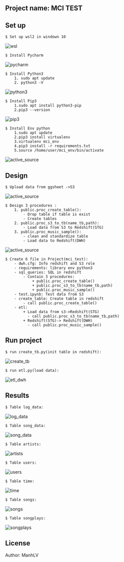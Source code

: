 ## Project name: MCI TEST
## Set up 
```
$ Set up wsl2 in windown 10
```
![wsl](images/WSL.png)
```
$ Install Pycharm
```
![pycharm](images/Pycharm.png)
```
$ Install Python3
    1. sudo apt update
    2. python3 -V 
```
![python3](images/Python3.png)
```
$ Install Pip3
    1.sudo apt install python3-pip
    2.pip3 --version
```
![pip3](images/pip3.png)
```
$ Install Env python
    1.sudo apt update
    2.pip3 install virtualenv
    3.virtualenv mci_env
    4.pip3 install -r requirements.txt
    5.source /home/user/mci_env/bin/activate
```
![active_source](images/active_source.png)
## Design 
```
$ Upload data from ggsheet ->S3
```
![active_source](images/s3.png)
```
$ Design 3 procedures : 
    1. public.proc_create_table():
        - Drop table if table is exist
        - Create tables
    2. public.proc_s3_to_tb(name_tb,path):
        - Load data from S3 to Redshift(STG)
    3. public.proc_music_sample():
        - clean and standardize table
        - Load data to Redshift(DWH)
```
![active_source](images/procedure.png)
```
$ Create 6 file in Project(mci_test):
    - dwh.cfg: Info redshift and S3 role 
    - requirements: library env python3
    - sql_queries: SQL in redshift 
        - Contain 3 procedures:
            + public.proc_create_table()
            + public.proc_s3_to_tb(name_tb,path)
            + public.proc_music_sample()
    - test.ipynb: Test data from S3
    - create_table: Create table in redshift
        - call public.proc_create_table()
    - etl:
        + Load data from s3->Redshift(STG)
          - call public.proc_s3_to_tb(name_tb,path)
        + Redshift(STG)-> Redshift(DWH)
          - call public.proc_music_sample()
```
## Run project
```
$ run create_tb.py(init table in redshift):
```
![create_tb](images/create_tb.png)
```
$ run etl.py(load data):
```
![etl_dwh](images/etl_dwh.png)
## Results
```
$ Table log_data:
```
![log_data](images/log_data.png)
```
$ Table song_data:
```
![song_data](images/song_data.png)
```
$ Table artists:
```
![artists](images/artists.png)
```
$ Table users:
```
![users](images/users.png)
```
$ Table time:
```
![time](images/time.png)
```
$ Table songs:
```
![songs](images/songs.png)
```
$ Table songplays:
```
![songplays](images/songplays.png)
## License
Author: ManhLV

